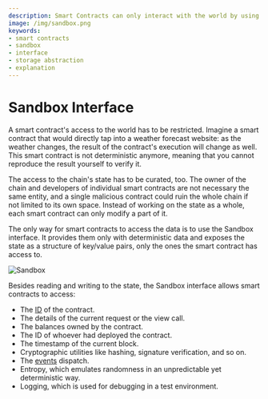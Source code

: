 ```yaml
---
description: Smart Contracts can only interact with the world by using the Sandbox interface which provides limited and deterministic access to the state through a key/value storage abstraction.
image: /img/sandbox.png
keywords:
- smart contracts
- sandbox
- interface
- storage abstraction
- explanation
---
```


# Sandbox Interface

A smart contract's access to the world has to be restricted. Imagine a smart contract that would directly tap into a weather forecast website: as the weather changes, the result of the contract's execution will change as well. This smart contract is not deterministic anymore, meaning that you cannot reproduce the result yourself to verify it.

The access to the chain's state has to be curated, too. The owner of the chain and developers of individual smart contracts are not necessary the same entity, and a single malicious contract could ruin the whole chain if not limited to its own space. Instead of working on the state as a whole, each smart contract can only modify a part of it.

The only way for smart contracts to access the data is to use the Sandbox interface. It provides them only with deterministic data and exposes the state as a structure of key/value pairs, only the ones the smart contract has access to.

![Sandbox](/img/sandbox.png)

Besides reading and writing to the state, the Sandbox interface allows smart contracts to access:

- The [ID](./accounts/how-accounts-work#agent-id) of the contract.
- The details of the current request or the view call.
- The balances owned by the contract.
- The ID of whoever had deployed the contract.
- The timestamp of the current block.
- Cryptographic utilities like hashing, signature verification, and so on.
- The [events](../schema/events.mdx) dispatch.
- Entropy, which emulates randomness in an unpredictable yet deterministic way.
- Logging, which is used for debugging in a test environment.
